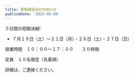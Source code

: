 ```yaml
---
title: 夏期講習会のお知らせ
publishDate: '2025-06-08'
---
```


５日間の短期決戦!

- ７月１９日（土）～２１日（月）・２６日（土）・２７日（日）

授業時間　１０：００～１７：００　　３０時間

定員　１０名限定（先着順）

詳細は、ご連絡ください。
